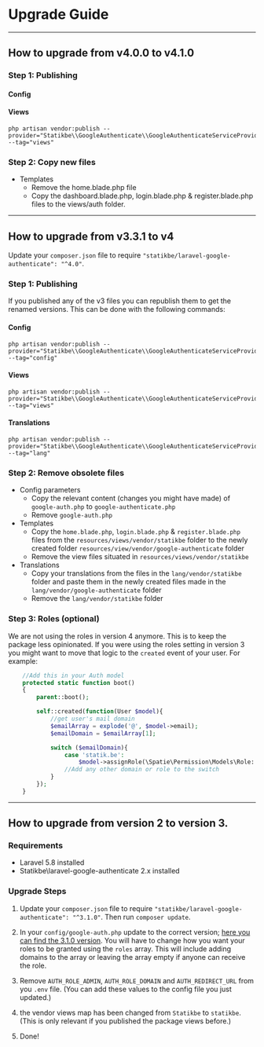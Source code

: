 # Upgrade Guide

---
## How to upgrade from v4.0.0 to v4.1.0

### Step 1: Publishing
#### Config

#### Views
``` shell
php artisan vendor:publish --provider="Statikbe\\GoogleAuthenticate\\GoogleAuthenticateServiceProvider" --tag="views"
``` 

### Step 2: Copy new files
- Templates
  - Remove the home.blade.php file
  - Copy the dashboard.blade.php, login.blade.php & register.blade.php files to the views/auth folder.
---
## How to upgrade from v3.3.1 to v4

Update your ```composer.json``` file to require ```"statikbe/laravel-google-authenticate": "^4.0"```.

### Step 1: Publishing
If you published any of the v3 files you can republish them to get the renamed versions.
This can be done with the following commands:
#### Config
```shell
php artisan vendor:publish --provider="Statikbe\\GoogleAuthenticate\\GoogleAuthenticateServiceProvider" --tag="config"
```

#### Views
``` shell
php artisan vendor:publish --provider="Statikbe\\GoogleAuthenticate\\GoogleAuthenticateServiceProvider" --tag="views"
``` 

#### Translations
``` shell
php artisan vendor:publish --provider="Statikbe\\GoogleAuthenticate\\GoogleAuthenticateServiceProvider" --tag="lang"
```

### Step 2: Remove obsolete files
- Config parameters
  - Copy the relevant content (changes you might have made) of `google-auth.php` to `google-authenticate.php`
  - Remove `google-auth.php`
- Templates
  - Copy the `home.blade.php`, `login.blade.php` & `register.blade.php` files from the `resources/views/vendor/statikbe` folder to the newly created
    folder `resources/view/vendor/google-authenticate` folder
  - Remove the view files situated in `resources/views/vendor/statikbe`
- Translations
  - Copy your translations from the files in the  `lang/vendor/statikbe` folder and paste them in the newly created files made in the `lang/vendor/google-authenticate` folder
  - Remove the `lang/vendor/statikbe` folder

### Step 3: Roles (optional)
We are not using the roles in version 4 anymore. This is to keep the package less opinionated. 
If you were using the roles setting in version 3 you might want to move that logic to the `created` event of your user. 
For example: 

``` php 
    //Add this in your Auth model
    protected static function boot()
    {
        parent::boot();

        self::created(function(User $model){
            //get user's mail domain
            $emailArray = explode('@', $model->email);
            $emailDomain = $emailArray[1];

            switch ($emailDomain){
                case 'statik.be':
                    $model->assignRole(\Spatie\Permission\Models\Role::firstOrCreate(['name' => 'admin']));
                //Add any other domain or role to the switch
            }
        });
    }
```

---


## How to upgrade from version 2 to version 3. 

<a name="requirements"></a>
### Requirements

- Laravel 5.8 installed
- Statikbe\laravel-google-authenticate 2.x installed

<a name="upgrade-steps"></a>
### Upgrade Steps

1. Update your ```composer.json``` file to require ```"statikbe/laravel-google-authenticate": "^3.1.0"```. Then run ```composer update```.

2. In your ```config/google-auth.php``` update to the correct version; [here you can find the 3.1.0 version](https://github.com/statikbe/laravel-google-authenticate/blob/3.1.0/src/config/google-auth.php). You will have to change how you want your roles to be granted using the `roles` array. This will include adding domains to the array or leaving the array empty if anyone can receive the role.

3. Remove `AUTH_ROLE_ADMIN`, `AUTH_ROLE_DOMAIN` and `AUTH_REDIRECT_URL` from you `.env` file. (You can add these values to the config file you just updated.)

4. the vendor views map has been changed from `Statikbe` to `statikbe`. (This is only relevant if you published the package views before.) 

5. Done!
